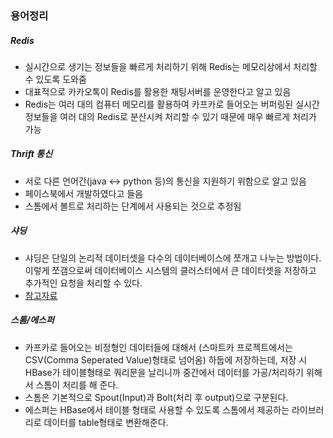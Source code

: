 ### 용어정리

##### Redis
- 실시간으로 생기는 정보들을 빠르게 처리하기 위해 Redis는 메모리상에서 처리할 수 있도록 도와줌
- 대표적으로 카카오톡이 Redis를 활용한 채팅서버를 운영한다고 알고 있음
- Redis는 여러 대의 컴퓨터 메모리를 활용하여 카프카로 들어오는 버퍼링된 실시간 정보들을 여러 대의 Redis로 분산시켜 처리할 수 있기 때문에 매우 빠르게 처리가 가능

##### Thrift 통신
- 서로 다른 언어간(java <-> python 등)의 통신을 지원하기 위함으로 알고 있음
- 페이스북에서 개발하였다고 들음
- 스톰에서 볼트로 처리하는 단계에서 사용되는 것으로 추정됨

##### 샤딩
- 샤딩은 단일의 논리적 데이터셋을 다수의 데이터베이스에 쪼개고 나누는 방법이다. 이렇게 쪼갬으로써 데이터베이스 시스템의 클러스터에서 큰 데이터셋을 저장하고 추가적인 요청을 처리할 수 있다.
- [참고자료](http://eminentstar.tistory.com/54)

##### 스톰/에스퍼
- 카프카로 들어오는 비정형인 데이터들에 대해서 (스마트카 프로젝트에서는 CSV(Comma Seperated Value)형태로 넘어옴) 하둡에 저장하는데, 
저장 시 HBase가 테이블형태로 쿼리문을 날리니까 중간에서 데이터를 가공/처리하기 위해서 스톰이 처리를 해 준다.
- 스톰은 기본적으로 Spout(Input)과 Bolt(처리 후 output)으로 구분된다.
- 에스퍼는 HBase에서 테이블 형태로 사용할 수 있도록 스톰에서 제공하는 라이브러리로 데이터를 table형태로 변환해준다.
